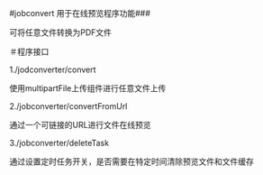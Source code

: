 #jobconvert
用于在线预览程序功能###

可将任意文件转换为PDF文件

＃程序接口

 1./jodconverter/convert
 
  使用multipartFile上传组件进行任意文件上传
	
 2./jobconverter/convertFromUrl
 
  通过一个可链接的URL进行文件在线预览
	
 3./jobconverter/deleteTask
 
  通过设置定时任务开关，是否需要在特定时间清除预览文件和文件缓存
  
  
